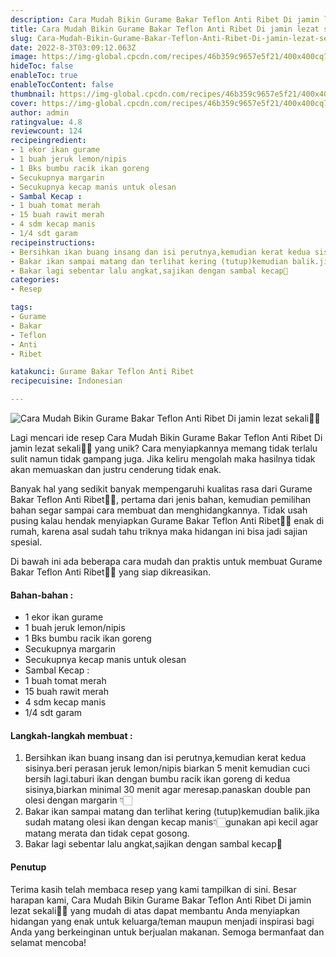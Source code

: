 ```yaml
---
description: Cara Mudah Bikin Gurame Bakar Teflon Anti Ribet Di jamin lezat sekali"
title: Cara Mudah Bikin Gurame Bakar Teflon Anti Ribet Di jamin lezat sekali
slug: Cara-Mudah-Bikin-Gurame-Bakar-Teflon-Anti-Ribet-Di-jamin-lezat-sekali
date: 2022-8-3T03:09:12.063Z
image: https://img-global.cpcdn.com/recipes/46b359c9657e5f21/400x400cq70/photo.jpg
hideToc: false
enableToc: true
enableTocContent: false
thumbnail: https://img-global.cpcdn.com/recipes/46b359c9657e5f21/400x400cq70/photo.jpg
cover: https://img-global.cpcdn.com/recipes/46b359c9657e5f21/400x400cq70/photo.jpg
author: admin
ratingvalue: 4.8
reviewcount: 124
recipeingredient:
- 1 ekor ikan gurame
- 1 buah jeruk lemon/nipis
- 1 Bks bumbu racik ikan goreng
- Secukupnya margarin
- Secukupnya kecap manis untuk olesan
- Sambal Kecap :
- 1 buah tomat merah
- 15 buah rawit merah
- 4 sdm kecap manis
- 1/4 sdt garam
recipeinstructions:
- Bersihkan ikan buang insang dan isi perutnya,kemudian kerat kedua sisinya.beri perasan jeruk lemon/nipis biarkan 5 menit kemudian cuci bersih lagi.taburi ikan dengan bumbu racik ikan goreng di kedua sisinya,biarkan minimal 30 menit agar meresap.panaskan double pan olesi dengan margarin 👇🏻
- Bakar ikan sampai matang dan terlihat kering (tutup)kemudian balik.jika sudah matang olesi ikan dengan kecap manis👇🏻gunakan api kecil agar matang merata dan tidak cepat gosong.
- Bakar lagi sebentar lalu angkat,sajikan dengan sambal kecap🤤
categories:
- Resep

tags:
- Gurame
- Bakar
- Teflon
- Anti
- Ribet

katakunci: Gurame Bakar Teflon Anti Ribet
recipecuisine: Indonesian

---
```


![Cara Mudah Bikin Gurame Bakar Teflon Anti Ribet Di jamin lezat sekali👩‍🍳](https://img-global.cpcdn.com/recipes/46b359c9657e5f21/400x400cq70/photo.jpg)

Lagi mencari ide resep Cara Mudah Bikin Gurame Bakar Teflon Anti Ribet Di jamin lezat sekali👩‍🍳 yang unik? Cara menyiapkannya memang tidak terlalu sulit namun tidak gampang juga. Jika keliru mengolah maka hasilnya tidak akan memuaskan dan justru cenderung tidak enak.

Banyak hal yang sedikit banyak mempengaruhi kualitas rasa dari Gurame Bakar Teflon Anti Ribet👩‍🍳, pertama dari jenis bahan, kemudian pemilihan bahan segar sampai cara membuat dan menghidangkannya. Tidak usah pusing kalau hendak menyiapkan Gurame Bakar Teflon Anti Ribet👩‍🍳 enak di rumah, karena asal sudah tahu triknya maka hidangan ini bisa jadi sajian spesial.

Di bawah ini ada beberapa cara mudah dan praktis untuk membuat Gurame Bakar Teflon Anti Ribet👩‍🍳 yang siap dikreasikan.

<!--inarticleads1-->

#### Bahan-bahan :

- 1 ekor ikan gurame
- 1 buah jeruk lemon/nipis
- 1 Bks bumbu racik ikan goreng
- Secukupnya margarin
- Secukupnya kecap manis untuk olesan
- Sambal Kecap :
- 1 buah tomat merah
- 15 buah rawit merah
- 4 sdm kecap manis
- 1/4 sdt garam

<!--inarticleads2-->

#### Langkah-langkah membuat :

1. Bersihkan ikan buang insang dan isi perutnya,kemudian kerat kedua sisinya.beri perasan jeruk lemon/nipis biarkan 5 menit kemudian cuci bersih lagi.taburi ikan dengan bumbu racik ikan goreng di kedua sisinya,biarkan minimal 30 menit agar meresap.panaskan double pan olesi dengan margarin 👇🏻
1. Bakar ikan sampai matang dan terlihat kering (tutup)kemudian balik.jika sudah matang olesi ikan dengan kecap manis👇🏻gunakan api kecil agar matang merata dan tidak cepat gosong.
1. Bakar lagi sebentar lalu angkat,sajikan dengan sambal kecap🤤

#### Penutup

Terima kasih telah membaca resep yang kami tampilkan di sini. Besar harapan kami, Cara Mudah Bikin Gurame Bakar Teflon Anti Ribet Di jamin lezat sekali👩‍🍳 yang mudah di atas dapat membantu Anda menyiapkan hidangan yang enak untuk keluarga/teman maupun menjadi inspirasi bagi Anda yang berkeinginan untuk berjualan makanan. Semoga bermanfaat dan selamat mencoba!
